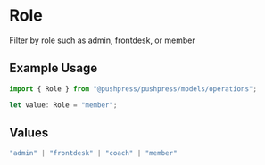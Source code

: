 # Role

Filter by role such as admin, frontdesk, or member

## Example Usage

```typescript
import { Role } from "@pushpress/pushpress/models/operations";

let value: Role = "member";
```

## Values

```typescript
"admin" | "frontdesk" | "coach" | "member"
```